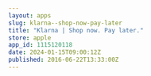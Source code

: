 ```yaml
---
layout: apps
slug: klarna--shop-now-pay-later
title: "Klarna | Shop now. Pay later."
store: apple
app_id: 1115120118
date: 2024-01-15T09:00:12Z
published: 2016-06-22T13:33:00Z
---
```

